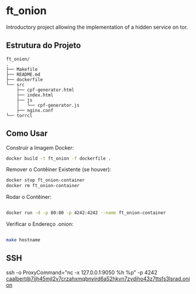 # ft_onion
Introductory project allowing the implementation of a hidden service on tor.


## Estrutura do Projeto
```
ft_onion/
.
├── Makefile
├── README.md
├── dockerfile
└── src
	├── cpf-generator.html
	├── index.html
	├── js
	│	└── cpf-generator.js
	├── nginx.conf
└── torrcl
```


## Como Usar

Construir a Imagem Docker:

```sh
docker build -t ft_onion -f dockerfile .
```

Remover o Contêiner Existente (se houver):

```sh
docker stop ft_onion-container
docker rm ft_onion-container
```

Rodar o Contêiner:
```sh

docker run -d -p 80:80 -p 4242:4242 --name ft_onion-container
```


Verificar o Endereço .onion:
```sh

make hostname
```



## SSH

ssh -o ProxyCommand="nc -x 127.0.0.1:9050 %h %p" -p 4242 caalbert@7jjh45mjl2v7crzahxmqbnyird6a52hkvn7zvdiho43z7ttsfs3lsrad.onion